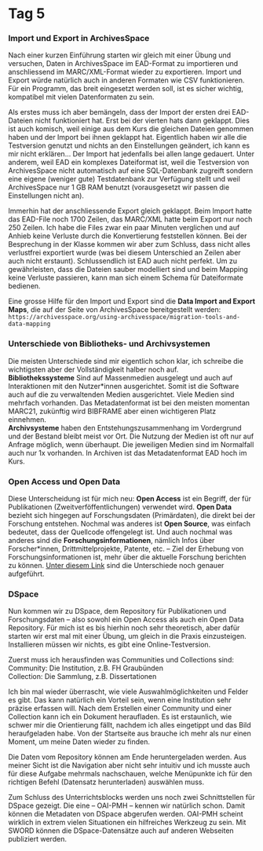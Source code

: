 # Tag 5

### Import und Export in ArchivesSpace
Nach einer kurzen Einführung starten wir gleich mit einer Übung und versuchen, Daten in ArchivesSpace im EAD-Format zu importieren und anschliessend im MARC/XML-Format wieder zu exportieren. Import und Export würde natürlich auch in anderen Formaten wie CSV funktionieren. Für ein Programm, das breit eingesetzt werden soll, ist es sicher wichtig, kompatibel mit vielen Datenformaten zu sein.

Als erstes muss ich aber bemängeln, dass der Import der ersten drei EAD-Dateien nicht funktioniert hat. Erst bei der vierten hats dann geklappt. Dies ist auch komisch, weil einige aus dem Kurs die gleichen Dateien genommen haben und der Import bei ihnen geklappt hat. Eigentlich haben wir alle die Testversion genutzt und nichts an den Einstellungen geändert, ich kann es mir nicht erklären... Der Import hat jedenfalls bei allen lange gedauert. Unter anderem, weil EAD ein komplexes Dateiformat ist, weil die Testversion von ArchivesSpace nicht automatisch auf eine SQL-Datenbank zugreift sondern eine eigene (weniger gute) Testdatenbank zur Verfügung stellt und weil ArchivesSpace nur 1 GB RAM benutzt (vorausgesetzt wir passen die Einstellungen nicht an).

Immerhin hat der anschliessende Export gleich geklappt. Beim Import hatte das EAD-File noch 1700 Zeilen, das MARC/XML hatte beim Export nur noch 250 Zeilen. Ich habe die Files zwar ein paar Minuten verglichen und auf Anhieb keine Verluste durch die Konvertierung feststellen können. Bei der Besprechung in der Klasse kommen wir aber zum Schluss, dass nicht alles verlustfrei exportiert wurde (was bei diesem Unterschied an Zeilen aber auch nicht erstaunt). Schlussendlich ist EAD auch nicht perfekt. Um zu gewährleisten, dass die Dateien sauber modelliert sind und beim Mapping keine Verluste passieren, kann man sich einem Schema für Dateiformate bedienen.

Eine grosse Hilfe für den Import und Export sind die **Data Import and Export Maps**, die auf der Seite von ArchivesSpace bereitgestellt werden: <br>
``` https://archivesspace.org/using-archivesspace/migration-tools-and-data-mapping ```

### Unterschiede von Bibliotheks- und Archivsystemen
Die meisten Unterschiede sind mir eigentlich schon klar, ich schreibe die wichtigsten aber der Vollständigkeit halber noch auf.<br>
**Bibliothekssysteme** Sind auf Massenmedien ausgelegt und auch auf Interaktionen mit den Nutzer\*innen ausgerichtet. Somit ist die Software auch auf die zu verwaltenden Medien ausgerichtet. Viele Medien sind mehrfach vorhanden. Das Metadatenformat ist bei den meisten momentan MARC21, zukünftig wird BIBFRAME aber einen wichtigeren Platz einnehmen.<br>
**Archivsysteme** haben den Entstehungszusammenhang im Vordergrund und der Bestand bleibt meist vor Ort. Die Nutzung der Medien ist oft nur auf Anfrage möglich, wenn überhaupt. Die jeweiligen Medien sind im Normalfall auch nur 1x vorhanden. In Archiven ist das Metadatenformat EAD hoch im Kurs.

### Open Access und Open Data
Diese Unterscheidung ist für mich neu: **Open Access** ist ein Begriff, der für Publikationen (Zweitverföffentlichungen) verwendet wird. **Open Data** bezieht sich hingegen auf Forschungsdaten (Primärdaten), die direkt bei der Forschung entstehen. Nochmal was anderes ist **Open Source**, was einfach bedeutet, dass der Quellcode offengelegt ist. Und auch nochmal was anderes sind die **Forschungsinformationen**, nämlich Infos über Forscher\*innen, Drittmittelprojekte, Patente, etc. – Ziel der Erhebung von Forschungsinformationen ist, mehr über die aktuelle Forschung berichten zu können. [Unter diesem Link](https://www.forschungsdaten.info/themen/finden-und-nachnutzen/open-data-open-access-und-nachnutzung) sind die Unterschiede noch genauer aufgeführt.

### DSpace
Nun kommen wir zu DSpace, dem Repository für Publikationen und Forschungsdaten – also sowohl ein Open Access als auch ein Open Data Repository. Für mich ist es bis hierhin noch sehr theoretisch, aber dafür starten wir erst mal mit einer Übung, um gleich in die Praxis einzusteigen. Installieren müssen wir nichts, es gibt eine Online-Testversion.

Zuerst muss ich herausfinden was Communities und Collections sind: <br>
Community: Die Institution, z.B. FH Graubünden <br>
Collection: Die Sammlung, z.B. Dissertationen

Ich bin mal wieder überrascht, wie viele Auswahlmöglichkeiten und Felder es gibt. Das kann natürlich ein Vorteil sein, wenn eine Institution sehr präzise erfassen will. Nach dem Erstellen einer Community und einer Collection kann ich ein Dokument heraufladen. Es ist erstaunlich, wie schwer mir die Orientierung fällt, nachdem ich alles eingetippt und das Bild heraufgeladen habe. Von der Startseite aus brauche ich mehr als nur einen Moment, um meine Daten wieder zu finden.

Die Daten vom Repository können am Ende heruntergeladen werden. Aus meiner Sicht ist die Navigation aber nicht sehr intuitiv und ich musste auch für diese Aufgabe mehrmals nachschauen, welche Menüpunkte ich für den richtigen Befehl (Datensatz herunterladen) auswählen muss.

Zum Schluss des Unterrichtsblocks werden uns noch zwei Schnittstellen für DSpace gezeigt. Die eine – OAI-PMH – kennen wir natürlich schon. Damit können die Metadaten von DSpace abgerufen werden. OAI-PMH scheint wirklich in extrem vielen Situationen ein hilfreiches Werkzeug zu sein. Mit SWORD können die DSpace-Datensätze auch auf anderen Webseiten publiziert werden.

